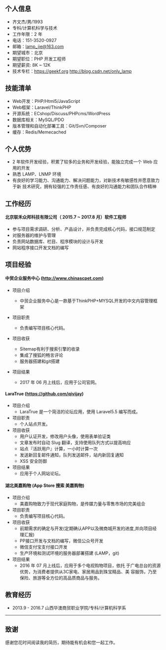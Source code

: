 ## 个人信息

- 齐文杰/男/1993
- 专科/计算机科学与技术
- 工作年限：2 年
- 电话：151-3520-0927
- 邮箱：lamp_jie@163.com
- 期望城市：北京
- 期望职位：PHP 开发工程师
- 期望薪资: 8K ~ 12K
- 技术专栏：https://geekf.org
http://blog.csdn.net/only_lamp

## 技能清单

- Web开发：PHP/Html5/JavaScript
- Web框架：Laravel/ThinkPHP
- 开源系统：ECshop/Discuss/PHPcms/WordPress
- 数据库相关：MySQL/PDO
- 版本管理和自动化部署工具：Git/Svn/Composer
- 缓存：Redis/Memecached

## 个人优势

- 2 年软件开发经验，积累了较多的业务和开发经验，能独立完成一个 Web 应用的开发
- 熟悉 LAMP、LNMP 环境
- 有良好的学习能力、沟通能力、解决问题能力，对新技术有敏感性并愿意致力于新 技术研究，拥有较强的工作责任感、有良好的沟通能力和团队合作精神



## 工作经历

#### 北京联禾众邦科技有限公司（ 2015.7 ~ 2017.8 月）软件工程师

- 参与项目需求调研、分析、产品设计，并负责完成核心代码，接口规范制定
- 对服务器的维护与管理
- 负责网站数据库、栏目、程序模块的设计与开发
- 网站程序接口开发文档的编写

## 项目经验

#### 中贸企业服务中心 (http://www.chinascpet.com)

- 项目介绍
    - 中贸企业服务中心是一款基于ThinkPHP+MYSQL开发的中文内容管理框架
- 项目职责
    -  负责编写项目核心代码。
- 项目收获
    - Sitemap有利于搜索引擎的收录
    - 集成了搜狐的畅言评论
    - 服务器搭建和git搭建

- 项目结果
   - 	2017 年 06 月上线后，应用于公司官网。

#### LaraTrue (https://github.com/qivijay)

   - 项目介绍
       - LaraTrue 是一个简洁的论坛应用，使用 Laravel5.5 编写而成。
   - 项目职责
       - 个人站点开发。
   - 项目收获
       - 用户认证开发，修改用户头像，使用表单验证类
       - 文章发布时自动 Slug 翻译，支持使用队列方式以提高响应
       - 站点『活跃用户』计算，一小时计算一次
       - 发送新回复邮件通知，队列发送邮件，站内新回复通知
       - XSS 安全防御
   - 项目结果
      - 应用于个人网站论坛。

#### 湖北美嘉购物 (App Store 搜索 美嘉购物)

- 项目介绍
    - 美嘉购物致力于现代家庭购物，是传媒力量与零售市场的完美组合
- 项目职责
    - 负责编写项目核心代码。
- 项目收获
    - 前期需求的确定与开发(定期确认APP以及微商城开发的进度,并向项目经理汇报)
    - PP接口开发与文档的编写，微信公众号开发
    - 微信支付宝支付接口开发
    - 生产环境和测试环境的服务器部署搭建 (LAMP，git)
- 项目结果
   - 	2016 年 07 月上线后，应用于多个电视购物项目，依托	于广电总台的资源优势，为消费者提供从3C家电、家居用品到珠宝精品、美	容服饰，乃至保险、旅游等全方位的高品质商品与服务。

## 教育经历

- 2013.9 - 2016.7 山西华澳商贸职业学院/专科/计算机科学系


---    

## 致谢

感谢您花时间阅读我的简历，期待能有机会和您一起工作。
